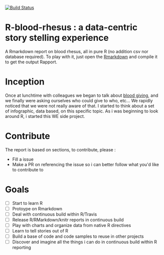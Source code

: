 [![Build Status](https://travis-ci.org/adriens/R-blood-rhesus.svg?branch=master)](https://travis-ci.org/adriens/R-blood-rhesus)

# R-blood-rhesus : a data-centric story stelling experience

A Rmarkdown report on blood rhesus, all in pure  R (no addition csv nor database required). To play with it, just open the [Rmarkdown](http://rmarkdown.rstudio.com/lesson-1.html) and compile it to get the output Rapport.

# Inception

Once at lunchtime with colleagues we began to talk about [blood giving](http://www.adsbnc.org/index.php?option=com_content&view=article&id=5&Itemid=7), and we finally were asking ourselves who could give to who, etc... We rapidly noticed that we were not really aware of that.
I started to think about a set of infographic, data based, on this specific topic. As i was beginning to look around R, i started this WE side project. 

# Contribute

The report is based on sections, to contribute, please :

- Fill a issue
- Make a PR on referencing the issue so i can better follow what you'd like to contribute to

# Goals

- [ ] Start to learn R
- [ ] Protoype on Rmarkdown
- [ ] Deal with continuous build within R/Travis
- [ ] Release R/RMarkdown/knitr reports in continuous build
- [ ] Play with charts and organize data from native R directives
- [ ] Learn to tell stories out of R
- [ ] Build a base of code and code samples to reuse in other projects
- [ ] Discover and imagine all the things i can do in continuous build within R reporting
